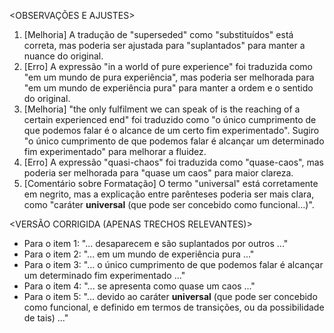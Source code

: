 <OBSERVAÇÕES E AJUSTES>
1. [Melhoria] A tradução de "superseded" como "substituídos" está correta, mas poderia ser ajustada para "suplantados" para manter a nuance do original.
2. [Erro] A expressão "in a world of pure experience" foi traduzida como "em um mundo de pura experiência", mas poderia ser melhorada para "em um mundo de experiência pura" para manter a ordem e o sentido do original.
3. [Melhoria] "the only fulfilment we can speak of is the reaching of a certain experienced end" foi traduzido como "o único cumprimento de que podemos falar é o alcance de um certo fim experimentado". Sugiro "o único cumprimento de que podemos falar é alcançar um determinado fim experimentado" para melhorar a fluidez.
4. [Erro] A expressão "quasi-chaos" foi traduzida como "quase-caos", mas poderia ser melhorada para "quase um caos" para maior clareza.
5. [Comentário sobre Formatação] O termo "universal" está corretamente em negrito, mas a explicação entre parênteses poderia ser mais clara, como "caráter **universal** (que pode ser concebido como funcional...)".

<VERSÃO CORRIGIDA (APENAS TRECHOS RELEVANTES)>
- Para o item 1: "... desaparecem e são suplantados por outros ..."
- Para o item 2: "... em um mundo de experiência pura ..."
- Para o item 3: "... o único cumprimento de que podemos falar é alcançar um determinado fim experimentado ..."
- Para o item 4: "... se apresenta como quase um caos ..."
- Para o item 5: "... devido ao caráter **universal** (que pode ser concebido como funcional, e definido em termos de transições, ou da possibilidade de tais) ..."